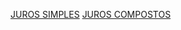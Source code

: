 [JUROS SIMPLES](https://www.youtube.com/watch?v=WFN5dxBTMgA)
[ JUROS COMPOSTOS](https://www.youtube.com/watch?v=ZMsieXqXwMg)
